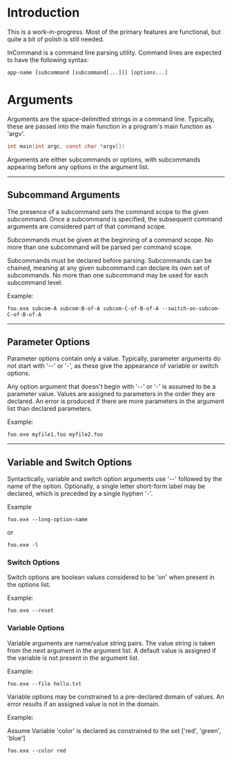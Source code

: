 # Introduction

This is a work-in-progress. Most of the primary features are functional, but quite a bit of polish is still needed.

InCommand is a command line parsing utility. Command lines are expected to have the following syntax:

```
app-name [subcommand [subcommand[...]]] [options...]
```

# Arguments

Arguments are the space-delimitted strings in a command line. Typically, these are passed into the main function in a program's main function as 'argv'.

```C
int main(int argc, const char *argv[])
```

Arguments are either subcommands or options, with subcommands appearing before any options in the argument list.

---

## Subcommand Arguments

The presence of a subcommand sets the command scope to the given subcommand. Once a subcommand is specified, the subsequent command arguments are considered part of that command scope.

Subcommands must be given at the beginning of a command scope. No more than one subcommand will be parsed per command scope.

Subcommands must be declared before parsing. Subcommands can be chained, meaning at any given subcommand can declare its own set of subcommands. No more than one subcommand may be used for each subcommand level.

Example:

```
foo.exe subcom-A subcom-B-of-A subcom-C-of-B-of-A --switch-on-subcom-C-of-B-of-A
```

---

## Parameter Options

Parameter options contain only a value. Typically, parameter arguments do not start with '--' or '-', as these give the appearance of variable or switch options.

Any option argument that doesn't begin with '--' or '-' is assumed to be a parameter value. Values are assigned to parameters in the order they are declared. An error is produced if there are more parameters in the argument list than declared parameters.

Example:

```
foo.exe myfile1.foo myfile2.foo
```

---

## Variable and Switch Options

Syntactically, variable and switch option arguments use '--' followed by the name of the option. Optionally, a single letter short-form label may be declared, which is preceded by a single hyphen '-'.

Example
```
foo.exe --long-option-name
```

or

```
foo.exe -l
```

### Switch Options

Switch options are boolean values considered to be 'on' when present in the options list. 

Example:

```
foo.exe --reset
```

### Variable Options

Variable arguments are name/value string pairs. The value string is taken from the next argument in the argument list. A default value is assigned if the variable is not present in the argument list.

Example:

```
foo.exe --file hello.txt
```

Variable options may be constrained to a pre-declared domain of values. An error results if an assigned value is not in the domain.

Example:

Assume Variable 'color' is declared as constrained to the set ['red', 'green', 'blue']

```
foo.exe --color red
```
